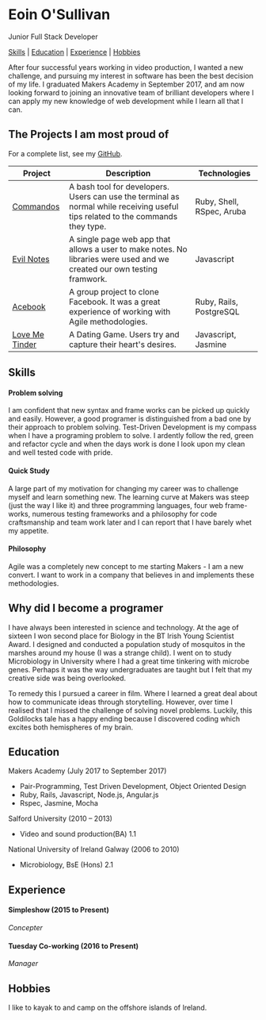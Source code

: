 # Eoin O'Sullivan
Junior Full Stack Developer

[Skills](#skills) | [Education](#education) | [Experience](#experience) | [Hobbies](#hobbies)

After four successful years working in video production, I wanted a new challenge, and pursuing my interest in software has been the best decision of my life. I graduated Makers Academy in September 2017, and am now looking forward to joining an innovative team of brilliant developers where I can apply my new knowledge of web development while I learn all that I can. 

## The Projects I am most proud of
For a complete list, see my [GitHub](https://github.com/EOSullivanBerlin?tab=repositories).

| Project   | Description | Technologies |
|---        |---         |---           |
| [Commandos](https://github.com/EOSullivanBerlin/commandos) | A bash tool for developers. Users can use the terminal as normal while receiving useful tips related to the commands they type. | Ruby, Shell, RSpec, Aruba |
|[Evil Notes](https://github.com/EOSullivanBerlin/notes-app)| A single page web app that allows a user to make notes. No libraries were used and we created our own testing framwork. | Javascript|
|[Acebook](https://github.com/EOSullivanBerlin/acebook-remote-july-2017)| A group project to clone Facebook. It was a great experience of working with Agile methodologies. | Ruby, Rails, PostgreSQL|
|[Love Me Tinder](https://github.com/EOSullivanBerlin/love-me-tinder)| A Dating Game. Users try and capture their heart's desires. | Javascript, Jasmine|

## Skills

#### Problem solving
I am confident that new syntax and frame works can be picked up quickly and easily. However, a good programer is distinguished from a bad one by their approach to problem solving. Test-Driven Development is my compass when I have a programing problem to solve. I ardently follow the red, green and refactor cycle and when the days work is done I look upon my clean and well tested code with pride.

#### Quick Study 
A large part of my motivation for changing my career was to challenge myself and learn something new. The learning curve at Makers was steep (just the way I like it) and three programming languages, four web frame-works, numerous testing frameworks and a philosophy for code craftsmanship and team work later and I can report that I have barely whet my appetite.

#### Philosophy
Agile was a completely new concept to me starting Makers - I am a new convert. I want to work in a company that believes in and implements these methodologies.	

## Why did I become a programer
I have always been interested in science and technology. At the age of sixteen I won second place for Biology in the BT Irish Young Scientist Award. I designed and conducted a population study of mosquitos in the marshes around my house (I was a strange child). I went on to study Microbiology in University where I had a great time tinkering with microbe genes. Perhaps it was the way undergraduates are taught but I felt that my creative side was being overlooked. 

To remedy this I pursued a career in film. Where I learned a great deal about how to communicate ideas through storytelling. However, over time I realised that I missed the challenge of solving novel problems. Luckily, this Goldilocks tale has a happy ending because I discovered coding which excites both hemispheres of my brain.

## Education 
Makers Academy (July 2017 to September 2017)
* Pair-Programming, Test Driven Development, Object Oriented Design
* Ruby, Rails, Javascript, Node.js, Angular.js
* Rspec, Jasmine, Mocha

Salford University (2010 – 2013)
* Video and sound production(BA) 1.1

National University of Ireland Galway (2006 to 2010)
* Microbiology, BsE (Hons) 2.1

## Experience
#### Simpleshow (2015 to Present)    
*Concepter*  

#### Tuesday Co-working (2016 to Present)   
*Manager*  

## Hobbies
I like to kayak to and camp on the offshore islands of Ireland. 
